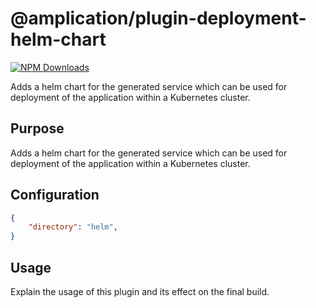 # @amplication/plugin-deployment-helm-chart

[![NPM Downloads](https://img.shields.io/npm/dt/@amplication/plugin-deployment-helm-chart)](https://www.npmjs.com/package/@amplication/plugin-deployment-helm-chart)

Adds a helm chart for the generated service which can be used for deployment of the application within a Kubernetes cluster.

## Purpose

Adds a helm chart for the generated service which can be used for deployment of the application within a Kubernetes cluster.

## Configuration

```json
{
    "directory": "helm",
}
```

## Usage

Explain the usage of this plugin and its effect on the final build.
